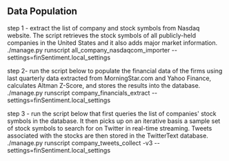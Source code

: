 Data Population
---------------
step 1 - extract the list of company and stock symbols from Nasdaq website. The script retrieves the stock symbols of all publicly-held companies in the United States 
and it also adds  major market information.
    ./manage.py runscript all_company_nasdaqcom_importer --settings=finSentiment.local_settings

step 2- run the script below to populate the financial data of the firms using last quarterly 
data extracted from MorningStar.com and Yahoo Finance, calculates Altman Z-Score,
and stores the results into the database.
    ./manage.py runscript company_financials_extract --settings=finSentiment.local_settings
    
step 3 - run the script below that first queries the list of companies' stock symbols in the database.
It then picks up on an iterative basis a sample set of stock symbols to search for on Twitter in real-time streaming. 
Tweets associated with the stocks are then stored in the TwitterText database. 
   ./manage.py runscript company_tweets_collect -v3 --settings=finSentiment.local_settings